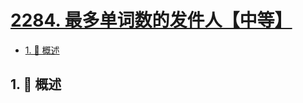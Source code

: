 # [2284. 最多单词数的发件人【中等】](https://github.com/tnotesjs/TNotes.leetcode/tree/main/notes/2284.%20%E6%9C%80%E5%A4%9A%E5%8D%95%E8%AF%8D%E6%95%B0%E7%9A%84%E5%8F%91%E4%BB%B6%E4%BA%BA%E3%80%90%E4%B8%AD%E7%AD%89%E3%80%91)

<!-- region:toc -->

- [1. 📝 概述](#1--概述)

<!-- endregion:toc -->

## 1. 📝 概述
